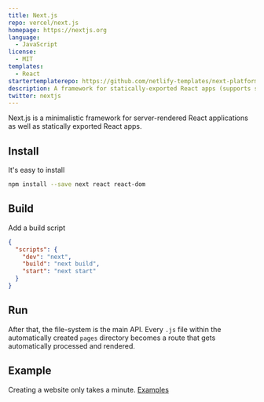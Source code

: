 ```yaml
---
title: Next.js
repo: vercel/next.js
homepage: https://nextjs.org
language:
  - JavaScript
license:
  - MIT
templates:
  - React
startertemplaterepo: https://github.com/netlify-templates/next-platform-starter
description: A framework for statically-exported React apps (supports server side rendering)
twitter: nextjs
---
```


Next.js is a minimalistic framework for server-rendered React applications as well as statically exported React apps.

## Install

It's easy to install

```sh
npm install --save next react react-dom
```

## Build

Add a build script

```json
{
  "scripts": {
    "dev": "next",
    "build": "next build",
    "start": "next start"
  }
}
```

## Run

After that, the file-system is the main API. Every `.js` file within the automatically created `pages` directory becomes a route that gets automatically processed and rendered.

## Example

Creating a website only takes a minute.
[Examples](https://github.com/vercel/next.js/tree/canary/examples)
